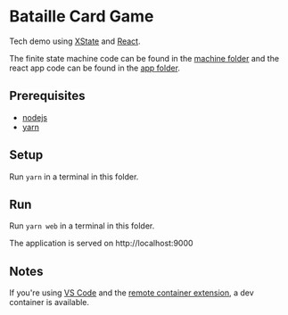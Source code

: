 # Bataille Card Game

Tech demo using [XState](http://xstate.js.org/) and [React](https://reactjs.org/).

The finite state machine code can be found in the [machine folder](./machine) and the react app code can be found in the [app folder](./app).

## Prerequisites

- [nodejs](https://nodejs.org/en/)
- [yarn](https://yarnpkg.com/)

## Setup

Run `yarn` in a terminal in this folder.

## Run

Run `yarn web` in a terminal in this folder.

The application is served on http://localhost:9000

## Notes

If you're using [VS Code](https://code.visualstudio.com/) and the [remote container extension](https://code.visualstudio.com/docs/remote/containers), a dev container is available.
